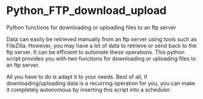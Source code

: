 # Python_FTP_download_upload
Python functions for downloading or uploading files to an ftp server

Data can easily be retrieved manually from an ftp server using tools such as FileZilla. However, you may have a lot of data to retrieve or send back to the ftp server. It can be efficient to automate these operations. 
This python script provides you with two functions for downloading or uploading files to an ftp server.

All you have to do is adapt it to your needs.  Best of all, if downloading/uploading data is a recurring operation for you, you can make it completely autonomous by inserting this script into a scheduler. 
